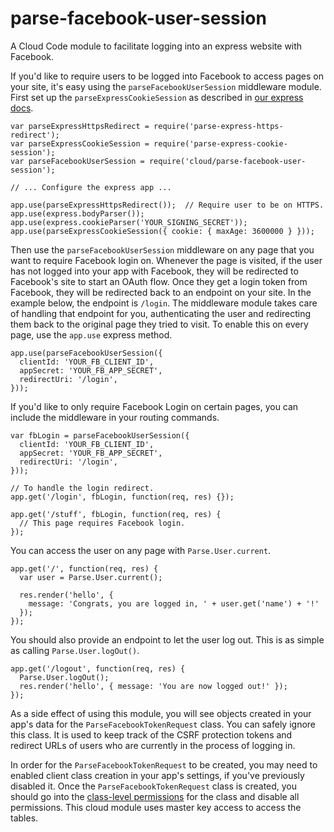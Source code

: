 parse-facebook-user-session
===========================

A Cloud Code module to facilitate logging into an express website with Facebook.

If you'd like to require users to be logged into Facebook to access pages
on your site, it's easy using the `parseFacebookUserSession`
middleware module. First set up the `parseExpressCookieSession`
as described in
<a href="https://parse.com/docs/hosting_guide#webapp-users">our express docs</a>.

    var parseExpressHttpsRedirect = require('parse-express-https-redirect');
    var parseExpressCookieSession = require('parse-express-cookie-session');
    var parseFacebookUserSession = require('cloud/parse-facebook-user-session');
    
    // ... Configure the express app ...
    
    app.use(parseExpressHttpsRedirect());  // Require user to be on HTTPS.
    app.use(express.bodyParser());
    app.use(express.cookieParser('YOUR_SIGNING_SECRET'));
    app.use(parseExpressCookieSession({ cookie: { maxAge: 3600000 } }));

Then use the `parseFacebookUserSession` middleware on any page
that you want to require Facebook login on. Whenever the page is visited, if
the user has not logged into your app with Facebook, they will be redirected
to Facebook's site to start an OAuth flow. Once they get a login token from
Facebook, they will be redirected back to an endpoint on your site. In the
example below, the endpoint is `/login`. The middleware module
takes care of handling that endpoint for you, authenticating the user and
redirecting them back to the original page they tried to visit. To enable this
on every page, use the `app.use` express method.</p>

    app.use(parseFacebookUserSession({
      clientId: 'YOUR_FB_CLIENT_ID',
      appSecret: 'YOUR_FB_APP_SECRET',
      redirectUri: '/login',
    }));

If you'd like to only require Facebook Login on certain pages, you can include
the middleware in your routing commands.

    var fbLogin = parseFacebookUserSession({
      clientId: 'YOUR_FB_CLIENT_ID',
      appSecret: 'YOUR_FB_APP_SECRET',
      redirectUri: '/login',
    }));

    // To handle the login redirect.
    app.get('/login', fbLogin, function(req, res) {});

    app.get('/stuff', fbLogin, function(req, res) {
      // This page requires Facebook login.
    });

You can access the user on any page with `Parse.User.current`.

    app.get('/', function(req, res) {
      var user = Parse.User.current();
    
      res.render('hello', {
        message: 'Congrats, you are logged in, ' + user.get('name') + '!'
      });
    });

You should also provide an endpoint to let the user log out. This is as simple
as calling `Parse.User.logOut()`.

    app.get('/logout', function(req, res) {
      Parse.User.logOut();
      res.render('hello', { message: 'You are now logged out!' });
    });

As a side effect of using this module, you will see objects created in your
app's data for the `ParseFacebookTokenRequest` class. You can
safely ignore this class. It is used to keep track of the CSRF protection
tokens and redirect URLs of users who are currently in the process of
logging in.

In order for the `ParseFacebookTokenRequest` to be created, you may need to
enabled client class creation in your app's settings, if you've previously
disabled it. Once the `ParseFacebookTokenRequest` class is created, you should
go into the [class-level permissions](http://blog.parse.com/2014/07/07/parse-security-ii-class-hysteria/) for the class and disable all permissions. This cloud module uses
master key access to access the tables.
